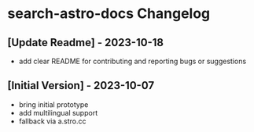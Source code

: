 # search-astro-docs Changelog

## [Update Readme] - 2023-10-18

- add clear README for contributing and reporting bugs or suggestions

## [Initial Version] - 2023-10-07

- bring initial prototype
- add multilingual support
- fallback via a.stro.cc
